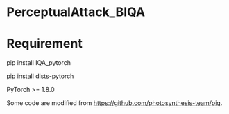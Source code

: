 # PerceptualAttack_BIQA

# Requirement
pip install IQA_pytorch

pip install dists-pytorch

PyTorch >= 1.8.0


Some code are modified from https://github.com/photosynthesis-team/piq.
